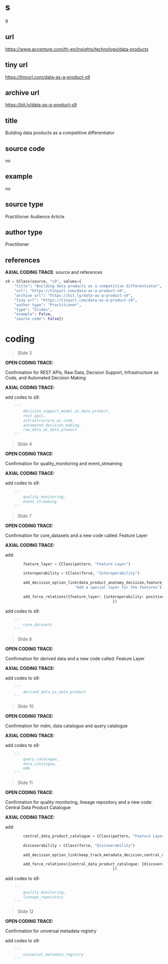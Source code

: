 # s 
9
## url
https://www.accenture.com/th-en/insights/technology/data-products
## tiny url
https://tinyurl.com/data-as-a-product-s9
## archive url
https://bit.ly/data-as-a-product-s9
## title
Building data products as a competitive differentiator
## source code
no
## example
no
## source type 
Practitioner Audience Article
## author type
Practitioner
## references

**AXIAL CODING TRACE**: source and references
``` python
s9 = CClass(source, "s9", values={
    "title": "Building data products as a competitive differentiator",
    "url": "https://tinyurl.com/data-as-a-product-s9",
    "archive url": "https://bit.ly/data-as-a-product-s9",
    "tiny url": "https://tinyurl.com/data-as-a-product-s9",
    "author type": "Practitioner",
    "type": "Slides",
    "example": False,
    "source code": False})
```  

# coding

> Slide 3

**OPEN CODING TRACE:**

Confirmation for REST APIs, Raw Data, Decision Support, Infrastructure as Code, and Automated Decision Making

**AXIAL CODING TRACE:**

add codes to s9: 
``` python 
    '''
        decision_support_model_as_data_product,
        rest_apis,
        infrastructure_as_code,
        automated_decision_making,
        raw_data_as_data_product
    '''
```

> Slide 4

**OPEN CODING TRACE:**

Confirmation for quality_monitoring and event_streaming

**AXIAL CODING TRACE:**

add codes to s9: 
``` python 
    '''
        quality_monitoring,
        event_streaming
    '''
```

> Slide 7

**OPEN CODING TRACE:**

Confirmation for core_datasets and a new code called: Feature Layer

**AXIAL CODING TRACE:**

add 
``` python 
        feature_layer = CClass(pattern, "Feature Layer")
        
        interoperability = CClass(force, "Interoperability")
        
        add_decision_option_link(data_product_anatomy_decision,feature_layer,
                               "Add a special layer for the features")
                               
        add_force_relations({feature_layer: {interoperability: positive}
                                                })                         
```

add codes to s9: 
``` python 
    '''
        core_datasets
    '''
```

> Slide 8

**OPEN CODING TRACE:**

Confirmation for derived data and a new code called: Feature Layer

**AXIAL CODING TRACE:**

add codes to s9: 
``` python 
    '''
        derived_data_as_data_product
    '''
```

> Slide 10

**OPEN CODING TRACE:**

Confirmation for mdm, data catalogue and query catalogue

**AXIAL CODING TRACE:**

add codes to s9: 
``` python 
    '''
        query_catalogue,
        data_catalogue,
        mdm
    '''
```

> Slide 11

**OPEN CODING TRACE:**

Confirmation for quality monitoring, lineage repository and a new code: Central Data Product Catalogue

**AXIAL CODING TRACE:**

add 
``` python 
        central_data_product_catalogue = CClass(pattern, "Feature Layer")
        
        discoverability = CClass(force, "Discoverability")
        
        add_decision_option_link(keep_track_metadata_decision,central_data_product_catalogue,
        
        add_force_relations({central_data_product_catalogue: {discoverability: positive}
                                                })                         
```

add codes to s9: 
``` python 
    '''
        quality_monitoring,
        lineage_repository
    '''
```

> Slide 12

**OPEN CODING TRACE:**

Confirmation for universal metadata registry

add codes to s9: 
``` python 
    '''
        universal_metadata_registry
    '''
```